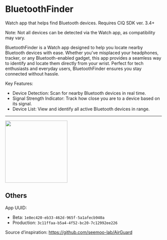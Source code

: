 # BluetoothFinder

Watch app that helps find Bluetooth devices. Requires CIQ SDK ver. 3.4+

Note: Not all devices can be detected via the Watch app, as compatibility may vary.

BluetoothFinder is a Watch app designed to help you locate nearby Bluetooth devices with ease. Whether you've misplaced your headphones, tracker, or any Bluetooth-enabled gadget, this app provides a seamless way to identify and locate them directly from your wrist. Perfect for tech enthusiasts and everyday users, BluetoothFinder ensures you stay connected without hassle.

Key Features:
 - Device Detection: Scan for nearby Bluetooth devices in real time.
 - Signal Strength Indicator: Track how close you are to a device based on its signal.
 - Device List: View and identify all active Bluetooth devices in range.

---

[<img src="https://developer.garmin.com/static/available-badge-9e49ebfb7336ce47f8df66dfe45d28ae.svg" width="200">](https://apps.garmin.com/apps/6ccf2835-102d-4181-adef-f780730632b1)

## Others

App UUID:
  * Beta: `1e8ec420-eb33-462d-965f-5a1afecb940a`
  * Production: `3c11ffaa-b5a4-4f52-bc20-7c12992ee226`

Source d’inspiration: https://github.com/seemoo-lab/AirGuard